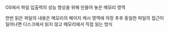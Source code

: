 OS에서 파일 입출력의 성능 향상을 위해 만들어 놓은 메모리 영역

한번 읽은 파일의 내용은 메모리의 페이지 캐시 영역에 저장
추후 동일한 파일의 접근이 일어나면 디스크에서 읽지 않고 메모리에서 직접 읽는 방식

